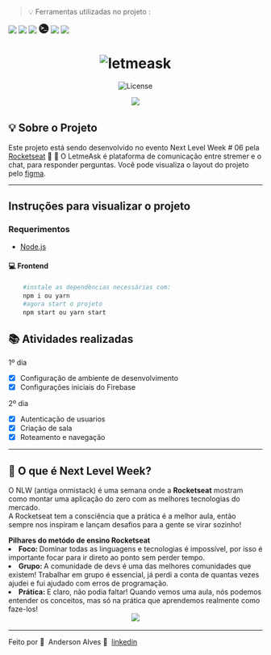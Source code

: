 > 💡 Ferramentas utilizadas no projeto :

<code><img height="20" src="https://upload.wikimedia.org/wikipedia/commons/thumb/a/a7/React-icon.svg/1200px-React-icon.svg.png"></code>
<code><img height="20" src="https://encrypted-tbn0.gstatic.com/images?q=tbn:ANd9GcSrNOA3NJoe1jTieGFscwIvsbd0Jpm6oEE_gA&usqp=CAU"></code>
<code><img height="20" src="https://encrypted-tbn0.gstatic.com/images?q=tbn:ANd9GcSJZSF61dO588rnQBCIXmOaSlYYi1pIBFW0npAtqGdx2PYzxA5aw4cwqxylqSdkS2Z_X5A&usqp=CAU"></code>
<code><img height="20" src="https://raw.githubusercontent.com/github/explore/80688e429a7d4ef2fca1e82350fe8e3517d3494d/topics/terminal/terminal.png"></code>
<code><img height="20" src="https://upload.wikimedia.org/wikipedia/commons/thumb/9/9a/Visual_Studio_Code_1.35_icon.svg/1024px-Visual_Studio_Code_1.35_icon.svg.png"></code>
<code><img height="20" src="https://hackagenda.com.br/wp-content/uploads/2021/03/nlw.png"></code>

<h1 align="center">
  <img alt="letmeask" title="Letmeask" src="./figma/logo.png" />
</h1>

<p align="center">
  <img alt="License" src="https://img.shields.io/static/v1?label=license&message=MIT&color=8257E5&labelColor=000000">

</p>
<div align="center">
  <img src="./figma/Home.png" />
</div>

## 💡 Sobre o Projeto

Este projeto está sendo desenvolvido no evento Next Level Week # 06 pela [Rocketseat](https://rocketseat.com.br/) 🚀&nbsp;💜
O LetmeAsk é plataforma de comunicação entre stremer e o chat, para responder perguntas.
Você pode visualiza o layout do projeto pelo [figma](https://www.figma.com/file/u0BQK8rCf2KgzcukdRRCWh/Letmeask/duplicate).

---

## Instruções para visualizar o projeto
### Requerimentos

- [Node.js](https://nodejs.org/en/download/)

#### 💻 Frontend

```bash
    #instale as dependências necessárias com:
    npm i ou yarn
    #agora start o projeto
    npm start ou yarn start
```

## 📚 Atividades realizadas

1º dia
- [x] Configuração de ambiente de desenvolvimento
- [x] Configurações iniciais do Firebase

2º dia
- [x] Autenticação de usuarios
- [x] Criação de sala
- [x] Roteamento e navegação
---

## 📣 O que é Next Level Week?

<p> 
 O NLW (antiga onmistack) é uma semana onde a <strong>Rocketseat</strong> mostram como montar uma aplicação do zero com as melhores tecnologias do mercado.
<br>
A Rocketseat tem a consciência que a prática é a melhor aula, então sempre nos inspiram e lançam desafios para a gente se virar sozinho!
</p>
<strong>Pilhares do metódo de ensino Rocketseat</strong><br>
<li><strong>Foco: </strong> Dominar todas as linguagens e tecnologias é impossível, por isso é importante focar para ir direto ao ponto sem perder tempo.</li>
<li><strong>Grupo: </strong> A comunidade de devs é uma das melhores comunidades que existem! Trabalhar em grupo é essencial, já perdi a conta de quantas vezes ajudei e fui ajudado com erros de programação.</li>
<li><strong>Prática: </strong> E claro, não podia faltar! Quando vemos uma aula, nós podemos entender os conceitos, mas só na prática que aprendemos realmente como faze-los! </li>

<div align="center">
<img  src="https://www.notion.so/image/https%3A%2F%2Fs3-us-west-2.amazonaws.com%2Fsecure.notion-static.com%2F4b24bb94-c9ea-4984-a8cb-300ce4553abb%2Fnlw4-banner-github.png?table=block&id=d50c626b-7d28-4bfc-b9f0-ea2b42347e3e&spaceId=08f749ff-d06d-49a8-a488-9846e081b224&width=5120&userId=aaa75990-d584-4b7e-a045-99eb29503a22&cache=v2">
</div>

---

Feito por 💜&nbsp; Anderson Alves 👋 &nbsp;[linkedin](https://www.linkedin.com/in/anderson-alves-7b5587133/)
